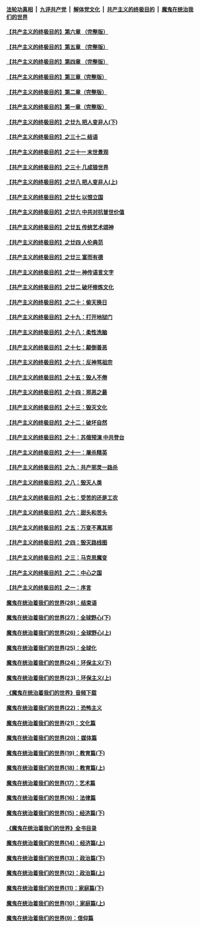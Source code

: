 

####  [法轮功真相](../../../../basic/blob/master/README.md?t=06210331) &nbsp;|&nbsp; [九评共产党](../../../../9ping.md/blob/master/README.md?t=06210331) &nbsp;|&nbsp; [解体党文化](../../../../jtdwh.md/blob/master/README.md?t=06210331)  &nbsp;|&nbsp; [共产主义的终极目的](../../../../gczydzjmd.md/blob/master/README.md?t=06210331) &nbsp;|&nbsp; [魔鬼在统治我们的世界](../../../../mgztzwmdsj.md/blob/master/README.md?t=06210331) 

#### [【共产主义的终极目的】第六章 （完整版）](../pages/nsc422/n11428913.md?t=06210331) 

#### [【共产主义的终极目的】第五章 （完整版）](../pages/nsc422/n11428912.md?t=06210331) 

#### [【共产主义的终极目的】第四章 （完整版）](../pages/nsc422/n11428907.md?t=06210331) 

#### [【共产主义的终极目的】第三章（完整版）](../pages/nsc422/n11428848.md?t=06210331) 

#### [【共产主义的终极目的】第二章（完整版）](../pages/nsc422/n11428831.md?t=06210331) 

#### [【共产主义的终极目的】第一章（完整版）](../pages/nsc422/n11417651.md?t=06210331) 

#### [【共产主义的终极目的】之廿九 把人变非人(下)](../pages/nsc422/n11344140.md?t=06210331) 

#### [【共产主义的终极目的】之三十二 结语](../pages/nsc422/n11360535.md?t=06210331) 

#### [【共产主义的终极目的】之三十一 末世景观](../pages/nsc422/n11351129.md?t=06210331) 

#### [【共产主义的终极目的】之三十 几成狼世界](../pages/nsc422/n11348280.md?t=06210331) 

#### [【共产主义的终极目的】之廿八 把人变非人(上)](../pages/nsc422/n11340492.md?t=06210331) 

#### [【共产主义的终极目的】之廿七 以恨立国](../pages/nsc422/n11336944.md?t=06210331) 

#### [【共产主义的终极目的】之廿六 中共对抗普世价值](../pages/nsc422/n11324785.md?t=06210331) 

#### [【共产主义的终极目的】之廿五 传统艺术颂神](../pages/nsc422/n11296396.md?t=06210331) 

#### [【共产主义的终极目的】之廿四 人伦典范](../pages/nsc422/n11296397.md?t=06210331) 

#### [【共产主义的终极目的】之廿三 富而有德](../pages/nsc422/n11283598.md?t=06210331) 

#### [【共产主义的终极目的】之廿一 神传语言文字](../pages/nsc422/n11263265.md?t=06210331) 

#### [【共产主义的终极目的】之廿二 破坏修炼文化](../pages/nsc422/n11245728.md?t=06210331) 

#### [【共产主义的终极目的】之二十：偷天换日](../pages/nsc422/n11238846.md?t=06210331) 

#### [【共产主义的终极目的】之十九：打开地狱门](../pages/nsc422/n11206376.md?t=06210331) 

#### [【共产主义的终极目的】之十八：柔性洗脑](../pages/nsc422/n11199994.md?t=06210331) 

#### [【共产主义的终极目的】之十七：颠倒善恶](../pages/nsc422/n11179782.md?t=06210331) 

#### [【共产主义的终极目的】之十六：反神骂祖宗](../pages/nsc422/n11166798.md?t=06210331) 

#### [【共产主义的终极目的】之十五：毁人不倦](../pages/nsc422/n11166792.md?t=06210331) 

#### [【共产主义的终极目的】之十四：邪恶之最](../pages/nsc422/n11150249.md?t=06210331) 

#### [【共产主义的终极目的】之十三：毁灭文化](../pages/nsc422/n11135227.md?t=06210331) 

#### [【共产主义的终极目的】之十二：破坏自然](../pages/nsc422/n11135214.md?t=06210331) 

#### [【共产主义的终极目的】之十：苏俄预演 中共登台](../pages/nsc422/n11118424.md?t=06210331) 

#### [【共产主义的终极目的】之十一：屠杀精英](../pages/nsc422/n11118442.md?t=06210331) 

#### [【共产主义的终极目的】之九：共产邪灵一路杀](../pages/nsc422/n11114139.md?t=06210331) 

#### [【共产主义的终极目的】之八：毁灭人类](../pages/nsc422/n11108503.md?t=06210331) 

#### [【共产主义的终极目的】之七：受苦的还是工农](../pages/nsc422/n11101809.md?t=06210331) 

#### [【共产主义的终极目的】之六：甜头和苦头](../pages/nsc422/n11096971.md?t=06210331) 

#### [【共产主义的终极目的】之五：万变不离其邪](../pages/nsc422/n11091285.md?t=06210331) 

#### [【共产主义的终极目的】之四：毁灭路线图](../pages/nsc422/n11086284.md?t=06210331) 

#### [【共产主义的终极目的】之三：马克思魔变](../pages/nsc422/n11061941.md?t=06210331) 

#### [【共产主义的终极目的】之二：中心之国](../pages/nsc422/n11047728.md?t=06210331) 

#### [【共产主义的终极目的】之一：序言](../pages/nsc422/n11086077.md?t=06210331) 

#### [魔鬼在统治着我们的世界(28)：结束语](../pages/nsc422/n10936246.md?t=06210331) 

#### [魔鬼在统治着我们的世界(27)：全球野心(下)](../pages/nsc422/n10928319.md?t=06210331) 

#### [魔鬼在统治着我们的世界(26)：全球野心(上)](../pages/nsc422/n10900318.md?t=06210331) 

#### [魔鬼在统治着我们的世界(25)：全球化](../pages/nsc422/n10788205.md?t=06210331) 

#### [魔鬼在统治着我们的世界(24)：环保主义(下)](../pages/nsc422/n10695307.md?t=06210331) 

#### [魔鬼在统治着我们的世界(23)：环保主义(上)](../pages/nsc422/n10688613.md?t=06210331) 

#### [《魔鬼在统治着我们的世界》音频下载](../pages/nsc422/n10635553.md?t=06210331) 

#### [魔鬼在统治着我们的世界(22)：恐怖主义](../pages/nsc422/n10614727.md?t=06210331) 

#### [魔鬼在统治着我们的世界(21)：文化篇](../pages/nsc422/n10597706.md?t=06210331) 

#### [魔鬼在统治着我们的世界(20)：媒体篇](../pages/nsc422/n10586579.md?t=06210331) 

#### [魔鬼在统治着我们的世界(19)：教育篇(下)](../pages/nsc422/n10564808.md?t=06210331) 

#### [魔鬼在统治着我们的世界(18)：教育篇(上)](../pages/nsc422/n10526970.md?t=06210331) 

#### [魔鬼在统治着我们的世界(17)：艺术篇](../pages/nsc422/n10499093.md?t=06210331) 

#### [魔鬼在统治着我们的世界(16)：法律篇](../pages/nsc422/n10485969.md?t=06210331) 

#### [魔鬼在统治着我们的世界(15)：经济篇(下)](../pages/nsc422/n10469975.md?t=06210331) 

#### [《魔鬼在统治着我们的世界》全书目录](../pages/nsc422/n10464261.md?t=06210331) 

#### [魔鬼在统治着我们的世界(14)：经济篇(上)](../pages/nsc422/n10457370.md?t=06210331) 

#### [魔鬼在统治着我们的世界(13)：政治篇(下)](../pages/nsc422/n10448270.md?t=06210331) 

#### [魔鬼在统治着我们的世界(12)：政治篇(上)](../pages/nsc422/n10444576.md?t=06210331) 

#### [魔鬼在统治着我们的世界(11)：家庭篇(下)](../pages/nsc422/n10440961.md?t=06210331) 

#### [魔鬼在统治着我们的世界(10)：家庭篇(上)](../pages/nsc422/n10435448.md?t=06210331) 

#### [魔鬼在统治着我们的世界(9)：信仰篇](../pages/nsc422/n10432159.md?t=06210331) 

